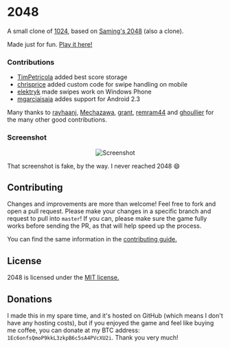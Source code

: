 # 2048
A small clone of [1024](https://play.google.com/store/apps/details?id=com.veewo.a1024), based on [Saming's 2048](http://saming.fr/p/2048/) (also a clone).

Made just for fun. [Play it here!](http://gabrielecirulli.github.io/2048/)

### Contributions

 - [TimPetricola](https://github.com/TimPetricola) added best score storage
 - [chrisprice](https://github.com/chrisprice) added custom code for swipe handling on mobile
 - [elektryk](https://github.com/elektryk) made swipes work on Windows Phone
 - [mgarciaisaia](https://github.com/mgarciaisaia) addes support for Android 2.3
 
Many thanks to [rayhaanj](https://github.com/rayhaanj), [Mechazawa](https://github.com/Mechazawa), [grant](https://github.com/grant), [remram44](https://github.com/remram44) and [ghoullier](https://github.com/ghoullier) for the many other good contributions.

### Screenshot

<p align="center">
  <img src="http://pictures.gabrielecirulli.com/2048-20140309-234100.png" alt="Screenshot"/>
</p>

That screenshot is fake, by the way. I never reached 2048 :smile:

## Contributing
Changes and improvements are more than welcome! Feel free to fork and open a pull request. Please make your changes in a specific branch and request to pull into `master`! If you can, please make sure the game fully works before sending the PR, as that will help speed up the process.

You can find the same information in the [contributing guide.](https://github.com/gabrielecirulli/2048/blob/master/CONTRIBUTING.md)

## License
2048 is licensed under the [MIT license.](https://github.com/gabrielecirulli/2048/blob/master/LICENSE.txt)

## Donations
I made this in my spare time, and it's hosted on GitHub (which means I don't have any hosting costs), but if you enjoyed the game and feel like buying me coffee, you can donate at my BTC address: `1Ec6onfsQmoP9kkL3zkpB6c5sA4PVcXU2i`. Thank you very much!

